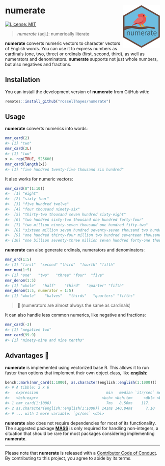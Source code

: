 
<!-- README.md is generated from README.Rmd. Please edit that file -->

# numerate <img src="man/figures/logo.png?raw=TRUE" align="right" height="138" />

<!-- badges: start -->

[![License:
MIT](https://img.shields.io/badge/license-MIT-blueviolet.svg)](https://opensource.org/licenses/MIT)
<!-- badges: end -->

> *numerate* (adj.): numerically literate

**numerate** converts numeric vectors to character vectors of English
words. You can use it to express numbers as cardinals (one, two, three)
or ordinals (first, second, third), as well as numerators and
denominators. **numerate** supports not just whole numbers, but also
negatives and fractions.

## Installation

You can install the development version of **numerate** from GitHub
with:

``` r
remotes::install_github("rossellhayes/numerate")
```

## Usage

**numerate** converts numerics into words:

``` r
nmr_card(2)
#> [1] "two"
nmr_card(2L)
#> [1] "two"
x <- rep(TRUE, 525600)
nmr_card(length(x))
#> [1] "five hundred twenty-five thousand six hundred"
```

It also works for numeric vectors:

``` r
nmr_card(8^(1:10))
#>  [1] "eight"                                                                                       
#>  [2] "sixty-four"                                                                                  
#>  [3] "five hundred twelve"                                                                         
#>  [4] "four thousand ninety-six"                                                                    
#>  [5] "thirty-two thousand seven hundred sixty-eight"                                               
#>  [6] "two hundred sixty-two thousand one hundred forty-four"                                       
#>  [7] "two million ninety-seven thousand one hundred fifty-two"                                     
#>  [8] "sixteen million seven hundred seventy-seven thousand two hundred sixteen"                    
#>  [9] "one hundred thirty-four million two hundred seventeen thousand seven hundred twenty-eight"   
#> [10] "one billion seventy-three million seven hundred forty-one thousand eight hundred twenty-four"
```

**numerate** can also generate ordinals, numerators and denominators:

``` r
nmr_ord(1:5)
#> [1] "first"  "second" "third"  "fourth" "fifth"
nmr_num(1:5)
#> [1] "one"   "two"   "three" "four"  "five"
nmr_denom(1:5)
#> [1] "whole"   "half"    "third"   "quarter" "fifth"
nmr_denom(1:5, numerator = 1:5)
#> [1] "whole"    "halves"   "thirds"   "quarters" "fifths"
```

> 🤫 (numerators are almost always the same as cardinals)

It can also handle less common numerics, like negative and fractions:

``` r
nmr_card(-2)
#> [1] "negative two"
nmr_card(99.9)
#> [1] "ninety-nine and nine tenths"
```

## Advantages 🚀

**numerate** is implemented using vectorized base R. This allows it to
run faster than options that implement their own object class, like
[**english**](https://cran.r-project.org/web/packages/english/):

``` r
bench::mark(nmr_card(1:1000), as.character(english::english(1:1000)))
#> # A tibble: 2 x 6
#>   expression                               min   median `itr/sec` mem_alloc
#>   <bch:expr>                             <bch> <bch:tm>     <dbl> <bch:byt>
#> 1 nmr_card(1:1000)                         7ms   8.56ms    117.       841KB
#> 2 as.character(english::english(1:1000)) 141ms 140.84ms      7.10     389KB
#> # ... with 1 more variable: `gc/sec` <dbl>
```

**numerate** also does not require dependencies for most of its
functionality. The suggested package
[**MASS**](https://cran.r-project.org/web/packages/MASS/) is only
required for handling non-integers, a situation that should be rare for
most packages considering implementing **numerate**.

-----

Please note that **numerate** is released with a [Contributor Code of
Conduct](https://contributor-covenant.org/version/2/0/CODE_OF_CONDUCT.html).
By contributing to this project, you agree to abide by its terms.
